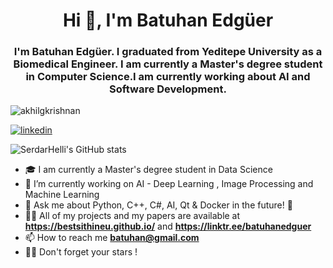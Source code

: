 <h1 align="center">Hi 👋, I'm Batuhan Edgüer</h1>
<h3 align="center">I'm Batuhan Edgüer. I graduated from Yeditepe University as a Biomedical Engineer. I am currently a Master's degree student in Computer Science.I am currently working about AI and Software Development.
</h3>
<p align="left"> <img src="https://komarev.com/ghpvc/?username=BestSithInEU" alt="akhilgkrishnan" /> </p>

[![linkedin](https://img.shields.io/badge/linkedin-%230077B5.svg)](https://www.linkedin.com/in/batuhan-edgüer-07714b91/)



![SerdarHelli's GitHub stats](https://github-readme-stats.vercel.app/api?username=BestSithInEU&hide=contribs,prs)


- 🎓 I am currently a Master's degree student in Data Science 
- 🔭 I’m currently working on AI - Deep Learning , Image Processing   and Machine Learning 
- 💬 Ask me about Python, C++, C#, AI, Qt & Docker in the future! 🐍
- 👨‍💻 All of my projects and my papers are available at **https://bestsithineu.github.io/** and **https://linktr.ee/batuhanedguer**
- 📫 How to reach me **batuhan@gmail.com**
- 🧑‍🚀 Don't forget your stars !
